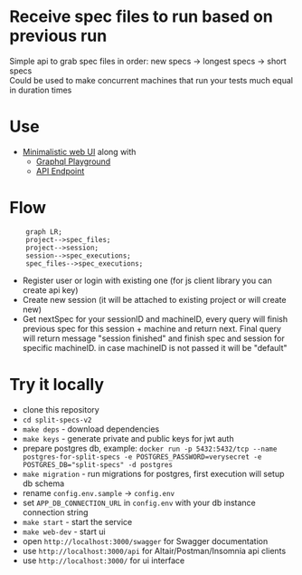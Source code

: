 # Receive spec files to run based on previous run

Simple api to grab spec files in order: new specs -> longest specs -> short specs  
Could be used to make concurrent machines that run your tests much equal in duration times

# Use

- [Minimalistic web UI](https://split-specs.shelex.dev) along with
  - [Graphql Playground](https://split-specs.shelex.dev/swagger)
  - [API Endpoint](https://split-specs.shelex.dev/api)

# Flow

```mermaid
    graph LR;
    project-->spec_files;
    project-->session;
    session-->spec_executions;
    spec_files-->spec_executions;
```

- Register user or login with existing one (for js client library you can create api key)
- Create new session (it will be attached to existing project or will create new)
- Get nextSpec for your sessionID and machineID, every query will finish previous spec for this session + machine and return next. Final query will return message "session finished" and finish spec and session for specific machineID. in case machineID is not passed it will be "default"

# Try it locally
- clone this repository
- `cd split-specs-v2`
- `make deps` - download dependencies
- `make keys` - generate private and public keys for jwt auth
- prepare postgres db, example: `docker run -p 5432:5432/tcp --name postgres-for-split-specs -e POSTGRES_PASSWORD=verysecret -e POSTGRES_DB="split-specs" -d postgres`
- `make migration` - run migrations for postgres, first execution will setup db schema
- rename `config.env.sample` -> `config.env`
- set `APP_DB_CONNECTION_URL` in `config.env` with your db instance connection string
- `make start` - start the service
- `make web-dev` - start ui
- open `http://localhost:3000/swagger` for Swagger documentation
- use `http://localhost:3000/api` for Altair/Postman/Insomnia api clients
- use `http://localhost:3000/` for ui interface
